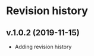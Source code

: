Revision history
====================



v.1.0.2 (2019-11-15)
----------------------

* Adding revision history
